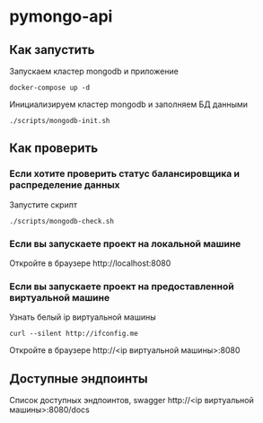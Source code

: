 # pymongo-api

## Как запустить

Запускаем кластер mongodb и приложение

```shell
docker-compose up -d
```

Инициализируем кластер mongodb и заполняем БД данными

```shell
./scripts/mongodb-init.sh
```

## Как проверить

### Если хотите проверить статус балансировщика и распределение данных

Запустите скрипт

```shell
./scripts/mongodb-check.sh
```

### Если вы запускаете проект на локальной машине

Откройте в браузере http://localhost:8080

### Если вы запускаете проект на предоставленной виртуальной машине

Узнать белый ip виртуальной машины

```shell
curl --silent http://ifconfig.me
```

Откройте в браузере http://<ip виртуальной машины>:8080

## Доступные эндпоинты

Список доступных эндпоинтов, swagger http://<ip виртуальной машины>:8080/docs